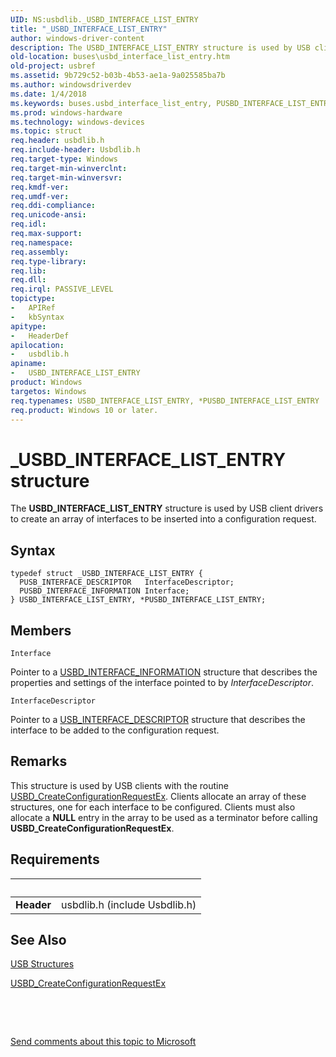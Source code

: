 ```yaml
---
UID: NS:usbdlib._USBD_INTERFACE_LIST_ENTRY
title: "_USBD_INTERFACE_LIST_ENTRY"
author: windows-driver-content
description: The USBD_INTERFACE_LIST_ENTRY structure is used by USB client drivers to create an array of interfaces to be inserted into a configuration request.
old-location: buses\usbd_interface_list_entry.htm
old-project: usbref
ms.assetid: 9b729c52-b03b-4b53-ae1a-9a025585ba7b
ms.author: windowsdriverdev
ms.date: 1/4/2018
ms.keywords: buses.usbd_interface_list_entry, PUSBD_INTERFACE_LIST_ENTRY structure pointer [Buses], PUSBD_INTERFACE_LIST_ENTRY, usbstrct_f42a04be-c6c2-44c6-ae18-725929020420.xml, usbdlib/PUSBD_INTERFACE_LIST_ENTRY, usbdlib/USBD_INTERFACE_LIST_ENTRY, *PUSBD_INTERFACE_LIST_ENTRY, USBD_INTERFACE_LIST_ENTRY, USBD_INTERFACE_LIST_ENTRY structure [Buses], _USBD_INTERFACE_LIST_ENTRY
ms.prod: windows-hardware
ms.technology: windows-devices
ms.topic: struct
req.header: usbdlib.h
req.include-header: Usbdlib.h
req.target-type: Windows
req.target-min-winverclnt: 
req.target-min-winversvr: 
req.kmdf-ver: 
req.umdf-ver: 
req.ddi-compliance: 
req.unicode-ansi: 
req.idl: 
req.max-support: 
req.namespace: 
req.assembly: 
req.type-library: 
req.lib: 
req.dll: 
req.irql: PASSIVE_LEVEL
topictype:
-	APIRef
-	kbSyntax
apitype:
-	HeaderDef
apilocation:
-	usbdlib.h
apiname:
-	USBD_INTERFACE_LIST_ENTRY
product: Windows
targetos: Windows
req.typenames: USBD_INTERFACE_LIST_ENTRY, *PUSBD_INTERFACE_LIST_ENTRY
req.product: Windows 10 or later.
---
```


# _USBD_INTERFACE_LIST_ENTRY structure
The <b>USBD_INTERFACE_LIST_ENTRY</b> structure is used by USB client drivers to create an array of interfaces to be inserted into a configuration request.

## Syntax
````
typedef struct _USBD_INTERFACE_LIST_ENTRY {
  PUSB_INTERFACE_DESCRIPTOR   InterfaceDescriptor;
  PUSBD_INTERFACE_INFORMATION Interface;
} USBD_INTERFACE_LIST_ENTRY, *PUSBD_INTERFACE_LIST_ENTRY;
````

## Members


`Interface`

Pointer to a <a href="..\usb\ns-usb-_usbd_interface_information.md">USBD_INTERFACE_INFORMATION</a> structure that describes the properties and settings of the interface pointed to by <i>InterfaceDescriptor</i>.

`InterfaceDescriptor`

Pointer to a <a href="..\usbspec\ns-usbspec-_usb_interface_descriptor.md">USB_INTERFACE_DESCRIPTOR</a> structure that describes the interface to be added to the configuration request.

## Remarks
This structure is used by USB clients with the routine <a href="..\usbdlib\nf-usbdlib-usbd_createconfigurationrequestex.md">USBD_CreateConfigurationRequestEx</a>. Clients allocate an array of these structures, one for each interface to be configured. Clients must also allocate a <b>NULL</b> entry in the array to be used as a terminator before calling <b>USBD_CreateConfigurationRequestEx</b>.

## Requirements
| &nbsp; | &nbsp; |
| ---- |:---- |
| **Header** | usbdlib.h (include Usbdlib.h) |

## See Also

<a href="https://msdn.microsoft.com/library/windows/hardware/ff540160">USB Structures</a>

<a href="..\usbdlib\nf-usbdlib-usbd_createconfigurationrequestex.md">USBD_CreateConfigurationRequestEx</a>

 

 

<a href="mailto:wsddocfb@microsoft.com?subject=Documentation%20feedback [usbref\buses]:%20USBD_INTERFACE_LIST_ENTRY structure%20 RELEASE:%20(1/4/2018)&amp;body=%0A%0APRIVACY STATEMENT%0A%0AWe use your feedback to improve the documentation. We don't use your email address for any other purpose, and we'll remove your email address from our system after the issue that you're reporting is fixed. While we're working to fix this issue, we might send you an email message to ask for more info. Later, we might also send you an email message to let you know that we've addressed your feedback.%0A%0AFor more info about Microsoft's privacy policy, see http://privacy.microsoft.com/en-us/default.aspx." title="Send comments about this topic to Microsoft">Send comments about this topic to Microsoft</a>